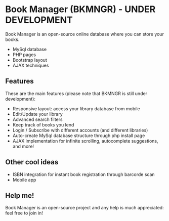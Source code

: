 # Book Manager (BKMNGR) - UNDER DEVELOPMENT

Book Manager is an open-source online database where you can store your books.

  - MySql database
  - PHP pages
  - Bootstrap layout
  - AJAX techniques

## Features

These are the main features (please note that BKMNGR is still under development):

* Responsive layout: access your library database from mobile
* Edit/Update your library
* Advanced search filters
* Keep track of books you lend
* Login / Subscribe with different accounts (and different libraries)
* Auto-create MySql database structure through php install page
* AJAX implementation for infinite scrolling, autocomplete suggestions, and more!

## Other cool ideas
* ISBN integration for instant book registration through barcorde scan
* Mobile app

## Help me!

Book Manager is an open-source project and any help is much appreciated: feel free to join in!
